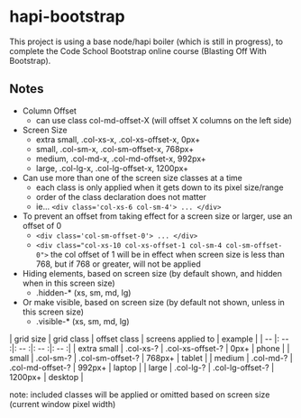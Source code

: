 # hapi-bootstrap
This project is using a base node/hapi boiler (which is still in progress), to complete the Code School Bootstrap online course (Blasting Off With Bootstrap).

## Notes
* Column Offset
    - can use class col-md-offset-X  (will offset X columns on the left side) 
* Screen Size
    - extra small, .col-xs-x, .col-xs-offset-x, 0px+
    - small, .col-sm-x, .col-sm-offset-x, 768px+
    - medium, .col-md-x, .col-md-offset-x, 992px+
    - large, .col-lg-x, .col-lg-offset-x, 1200px+
* Can use more than one of the screen size classes at a time
    - each class is only applied when it gets down to its pixel size/range
    - order of the class declaration does not matter
    - ie... `<div class='col-xs-6 col-sm-4'> ... </div>`
* To  prevent an offset from taking effect for a screen size or larger, use an offset of 0
    - `<div class='col-sm-offset-0'> ... </div>`
    - `<div class="col-xs-10 col-xs-offset-1 col-sm-4 col-sm-offset-0">` the col offset of 1 will be in effect when screen size is less than 768, but if 768 or greater, will not be applied
* Hiding elements, based on screen size (by default shown, and hidden when in this screen size)
    - .hidden-*  (xs, sm, md, lg)
* Or make visible, based on screen size (by default not shown, unless in this screen size)
    - .visible-*  (xs, sm, md, lg)

| grid size | grid class | offset class | screens applied to | example |
| -- |: -- :|: -- :|: -- :|: -- :|
| extra small | .col-xs-? | .col-xs-offset-? | 0px+ | phone |
| small | .col-sm-? | .col-sm-offset-? | 768px+ | tablet |
| medium | .col-md-? | .col-md-offset-? | 992px+ | laptop |
| large | .col-lg-? | .col-lg-offset-? | 1200px+ | desktop |

note: included classes will be applied or omitted based on screen size (current window pixel width)
